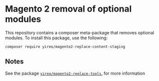 # Magento 2 removal of optional modules
This repository contains a composer meta-package that removes optional modules. To install this package, use the following:

    composer require yireo/magento2-replace-content-staging

## Notes
See the package [`yireo/magento2-replace-tools`.](https://github.com/yireo/magento2-replace-tools) for more information
